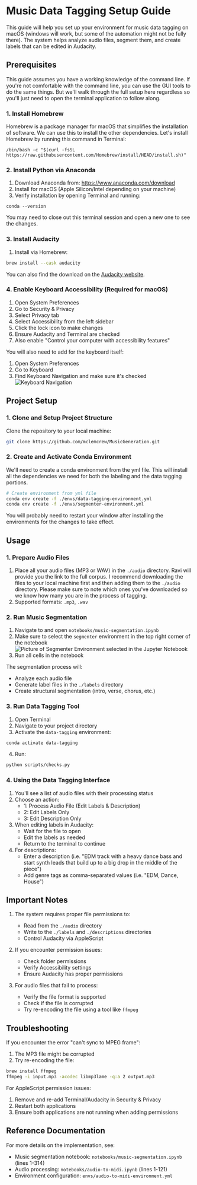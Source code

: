 # Music Data Tagging Setup Guide

This guide will help you set up your environment for music data tagging on macOS (windows will work, but some of the automation might not be fully there). The system helps analyze audio files, segment them, and create labels that can be edited in Audacity.

## Prerequisites

This guide assumes you have a working knowledge of the command line. If you're not comfortable with the command line, you can use the GUI tools to do the same things. But we'll walk through the full setup here regardless so you'll just need to open the terminal application to follow along.

### 1. Install Homebrew

Homebrew is a package manager for macOS that simplifies the installation of software. We can use this to install the other dependencies.
Let's install Homebrew by running this command in Terminal:

```
/bin/bash -c "$(curl -fsSL https://raw.githubusercontent.com/Homebrew/install/HEAD/install.sh)"
```

### 2. Install Python via Anaconda

1. Download Anaconda from: https://www.anaconda.com/download
2. Install for macOS (Apple Silicon/Intel depending on your machine)
3. Verify installation by opening Terminal and running:

```
conda --version
```

You may need to close out this terminal session and open a new one to see the changes.

### 3. Install Audacity

1. Install via Homebrew:

```bash
brew install --cask audacity
```

You can also find the download on the [Audacity website](https://www.audacityteam.org/download/).

### 4. Enable Keyboard Accessibility (Required for macOS)

1. Open System Preferences
2. Go to Security & Privacy
3. Select Privacy tab
4. Select Accessibility from the left sidebar
5. Click the lock icon to make changes
6. Ensure Audacity and Terminal are checked
7. Also enable "Control your computer with accessibility features"

You will also need to add for the keyboard itself:

1. Open System Preferences
2. Go to Keyboard
3. Find Keyboard Navigation and make sure it's checked
   ![Keyboard Navigation](keyboard-navigation.png)

## Project Setup

### 1. Clone and Setup Project Structure

Clone the repository to your local machine:

```bash
git clone https://github.com/mclemcrew/MusicGeneration.git
```

### 2. Create and Activate Conda Environment

We'll need to create a conda environment from the yml file. This will install all the dependencies we need for both the labeling and the data tagging portions.

```bash
# Create environment from yml file
conda env create -f ./envs/data-tagging-environment.yml
conda env create -f ./envs/segmenter-environment.yml
```

You will probably need to restart your window after installing the environments for the changes to take effect.

## Usage

### 1. Prepare Audio Files

1. Place all your audio files (MP3 or WAV) in the `./audio` directory. Ravi will provide you the link to the full corpus. I recommend downloading the files to your local machine first and then adding them to the `./audio` directory. Please make sure to note which ones you've downloaded so we know how many you are in the process of tagging.
2. Supported formats: `.mp3`, `.wav`

### 2. Run Music Segmentation

1. Navigate to and open `notebooks/music-segmentation.ipynb`
2. Make sure to select the `segmenter` environment in the top right corner of the notebook ![Picture of Segmenter Environment selected in the Jupyter Notebook](segmenter.png)
3. Run all cells in the notebook

The segmentation process will:

- Analyze each audio file
- Generate label files in the `./labels` directory
- Create structural segmentation (intro, verse, chorus, etc.)

### 3. Run Data Tagging Tool

1. Open Terminal
2. Navigate to your project directory
3. Activate the `data-tagging` environment:

```bash
conda activate data-tagging
```

4. Run:

```bash
python scripts/checks.py
```

### 4. Using the Data Tagging Interface

1. You'll see a list of audio files with their processing status
2. Choose an action:
   - 1: Process Audio File (Edit Labels & Description)
   - 2: Edit Labels Only
   - 3: Edit Description Only
3. When editing labels in Audacity:
   - Wait for the file to open
   - Edit the labels as needed
   - Return to the terminal to continue
4. For descriptions:
   - Enter a description (i.e. "EDM track with a heavy dance bass and start synth leads that build up to a big drop in the middle of the piece")
   - Add genre tags as comma-separated values (i.e. "EDM, Dance, House")

## Important Notes

1. The system requires proper file permissions to:

   - Read from the `./audio` directory
   - Write to the `./labels` and `./descriptions` directories
   - Control Audacity via AppleScript

2. If you encounter permission issues:

   - Check folder permissions
   - Verify Accessibility settings
   - Ensure Audacity has proper permissions

3. For audio files that fail to process:
   - Verify the file format is supported
   - Check if the file is corrupted
   - Try re-encoding the file using a tool like `ffmpeg`

## Troubleshooting

If you encounter the error "can't sync to MPEG frame":

1. The MP3 file might be corrupted
2. Try re-encoding the file:

```bash
brew install ffmpeg
ffmpeg -i input.mp3 -acodec libmp3lame -q:a 2 output.mp3
```

For AppleScript permission issues:

1. Remove and re-add Terminal/Audacity in Security & Privacy
2. Restart both applications
3. Ensure both applications are not running when adding permissions

## Reference Documentation

For more details on the implementation, see:

- Music segmentation notebook: `notebooks/music-segmentation.ipynb` (lines 1-314)
- Audio processing: `notebooks/audio-to-midi.ipynb` (lines 1-121)
- Environment configuration: `envs/audio-to-midi-environment.yml`
